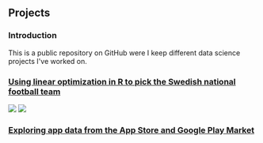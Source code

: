 ## Projects

### Introduction

This is a public repository on GitHub were I keep different data science projects I've worked on.

### [Using linear optimization in R to pick the Swedish national football team](https://github.com/karl-karlsson/notebooks/blob/main/LO_FIFA22.ipynb)
[![](https://img.shields.io/badge/-lpSolver-blue?logo=R)](https://github.com/karl-karlsson/notebooks/blob/main/LO_FIFA22.ipynb) [![](https://img.shields.io/badge/-tidyverse-blue?logo=R)](https://github.com/karl-karlsson/notebooks/blob/main/LO_FIFA22.ipynb)

### [Exploring app data from the App Store and Google Play Market](https://karl-karlsson.github.io/exploring_ios_android_data/)
<!---
[![](link-to-our-badge)](link-to-our-project)
https://chriskhanhtran.github.io/_posts/2020-01-13-portfolio-tutorial/
https://shields.io/
-->

